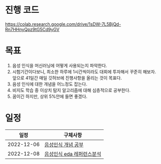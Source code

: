 # 진행 코드
https://colab.research.google.com/drive/1sDW-7L5BjQd-Rn7HHnyQpz9tG5Cd9yGV

# 목표
1. 음성 인식을 머신러닝에 어떻게 사용되는지 파악한다.
2. 시험기간이다보니, 최소한 하루에 1시간씩이라도 대회에 투자해서 꾸준히 해보자. 앞으로 41일간 매일 깃허브에 진행사항을 올리는 것이 목표다.
3. 음성 인식에 대한 개념을 어느정도 잡는다.
4. 비지도 학습 중 이상치 탐지 알고리즘에 대해 심층적으로 공부한다.
5. 꿈이긴 하지만, 상위 5%안에 들면 좋겠다.

# 일정
|일정|구체사항|
|------|---|
|2022-12-06|[음성인식 개념 공부](https://github.com/stockmanager1/toy-project/tree/main/%EA%B8%B0%EA%B3%84%20%EA%B3%A0%EC%9E%A5%20%EC%A7%84%EB%8B%A8%20ai%20%EB%A7%8C%EB%93%A4%EA%B8%B0/2022-12-06%201%EC%9D%BC%EC%B0%A8)|
|2022-12-08|[음성인식 eda 레퍼런스분석](https://github.com/stockmanager1/toy-project/tree/main/%EA%B8%B0%EA%B3%84%20%EA%B3%A0%EC%9E%A5%20%EC%A7%84%EB%8B%A8%20ai%20%EB%A7%8C%EB%93%A4%EA%B8%B0/2022%EB%85%84%2012%EC%9B%948%EC%9D%BC%202%EC%9D%BC%EC%B0%A8)|
